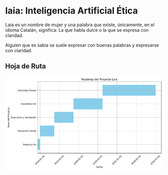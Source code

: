 # laia: Inteligencia Artificial Ética

Laia es un nombre de mujer y una palabra que existe, únicamente, en el idioma Catalán, significa: La que habla dulce o la que se expresa con claridad.

Alguien que es sabia se suele expresar con buenas palabras y expresarse con claridad.

## Hoja de Ruta

<img src="laia-roadmap-gantt-202502272325.png" alt="Diagrama Gantt de Laia" width="650"/>
